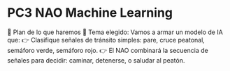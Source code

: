 # PC3 NAO Machine Learning
🚀 Plan de lo que haremos
🎯 Tema elegido:
Vamos a armar un modelo de IA que:
👉 Clasifique señales de tránsito simples: pare, cruce peatonal, semáforo verde, semáforo rojo.
👉 El NAO combinará la secuencia de señales para decidir: caminar, detenerse, o saludar al peatón.